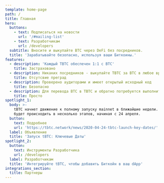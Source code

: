```yaml
---
template: home-page
path: /
title: Главная
hero:
  buttons:
    - text: Подписаться на новости
      url: '/#mailing-list'
    - text: Разработчикам
      url: /developers
  subtitle: Вносите и выкупайте BTC через DeFi без посредников.
  title: 'Зарабатывайте безопасно, используя ваши Биткоины.'
features:
  - description: 'Каждый TBTC обеспечен 1:1 с BTC'
    title: Застраховано
  - description: Никаких посредников - выкупайте TBTC за BTC в любое время
    title: Отсутсвие преград
  - description: Проверено аудиторами и имеет открытый исходный код
    title: Безопасно
  - description: Для перевода BTC в TBTC и обратно потребуется выполнить всего 3 шага
    title: Просто
spotlight_1:
  body: >-
    tBTC начнет движение к полному запуску mainnet в ближайшие недели. Запуск
    будет происходить в несколько этапов, начиная с 24 апреля.
  button:
    text: Подробнее
    url: 'https://tbtc.network/news/2020-04-24-tbtc-launch-key-dates/'
  label: Объявление
  title: 'Запуск tBTC: Ключевые Даты'
spotlight_2:
  button:
    text: Инструменты Разработчика
    url: /developers
  label: Разработчикам
  title: 'Интегрируйте tBTC, чтобы добавить Биткойн в ваш dApp'
integrations_section:
  title: Партнеры
---
```


